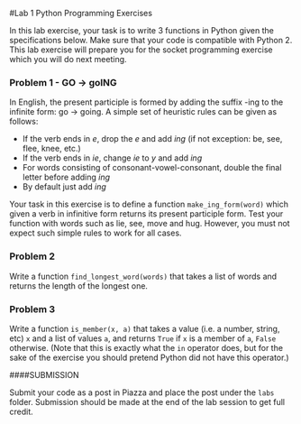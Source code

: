 #Lab 1 Python Programming Exercises

In this lab exercise, your task is to write 3 functions in Python given the specifications below. Make sure that your 
code is compatible with Python 2. This lab exercise will prepare you for the socket programming exercise which you will do next meeting. 

### Problem 1 - GO → goING

In English, the present participle is formed by adding the suffix -ing to the infinite form: go → going. A simple set of heuristic rules can be given as follows:
- If the verb ends in *e*, drop the *e* and add *ing* (if not exception: be, see, flee, knee, etc.)
- If the verb ends in *ie*, change *ie* to *y* and add *ing*
- For words consisting of consonant-vowel-consonant, double the final letter before adding *ing*
- By default just add *ing*

Your task in this exercise is to define a function `make_ing_form(word)` which given a verb in infinitive form returns its present participle form. Test your function with words such as lie, see, move and hug. However, you must not expect such simple rules to work for all cases.

### Problem 2

Write a function `find_longest_word(words)` that takes a list of words and returns the length
of the longest one.

   
### Problem 3

Write a function `is_member(x, a)` that takes a value (i.e. a number, string, etc) `x` and a list of values `a`, and returns `True` if `x` is a member of `a`, `False` otherwise. (Note that this is exactly what the `in` operator does, but for the sake of the exercise you should pretend Python did not have this operator.)


####SUBMISSION

Submit your code as a post in Piazza and place the post under the `labs` folder. Submission should be made at the end of the lab session to get full credit. 




